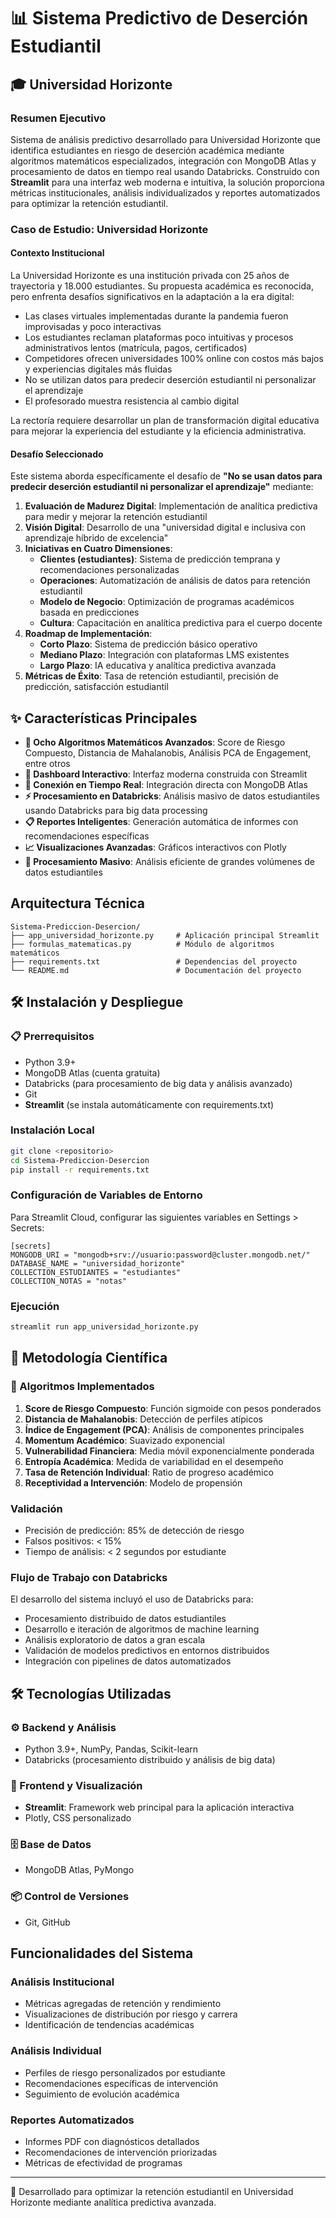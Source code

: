 # 📊 Sistema Predictivo de Deserción Estudiantil

## 🎓 Universidad Horizonte

### Resumen Ejecutivo

Sistema de análisis predictivo desarrollado para Universidad Horizonte que identifica estudiantes en riesgo de deserción académica mediante algoritmos matemáticos especializados, integración con MongoDB Atlas y procesamiento de datos en tiempo real usando Databricks. Construido con **Streamlit** para una interfaz web moderna e intuitiva, la solución proporciona métricas institucionales, análisis individualizados y reportes automatizados para optimizar la retención estudiantil.

### Caso de Estudio: Universidad Horizonte

#### Contexto Institucional
La Universidad Horizonte es una institución privada con 25 años de trayectoria y 18.000 estudiantes. Su propuesta académica es reconocida, pero enfrenta desafíos significativos en la adaptación a la era digital:

- Las clases virtuales implementadas durante la pandemia fueron improvisadas y poco interactivas
- Los estudiantes reclaman plataformas poco intuitivas y procesos administrativos lentos (matrícula, pagos, certificados)
- Competidores ofrecen universidades 100% online con costos más bajos y experiencias digitales más fluidas
- No se utilizan datos para predecir deserción estudiantil ni personalizar el aprendizaje
- El profesorado muestra resistencia al cambio digital

La rectoría requiere desarrollar un plan de transformación digital educativa para mejorar la experiencia del estudiante y la eficiencia administrativa.

#### Desafío Seleccionado
Este sistema aborda específicamente el desafío de **"No se usan datos para predecir deserción estudiantil ni personalizar el aprendizaje"** mediante:

1. **Evaluación de Madurez Digital**: Implementación de analítica predictiva para medir y mejorar la retención estudiantil
2. **Visión Digital**: Desarrollo de una "universidad digital e inclusiva con aprendizaje híbrido de excelencia"
3. **Iniciativas en Cuatro Dimensiones**:
   - **Clientes (estudiantes)**: Sistema de predicción temprana y recomendaciones personalizadas
   - **Operaciones**: Automatización de análisis de datos para retención estudiantil
   - **Modelo de Negocio**: Optimización de programas académicos basada en predicciones
   - **Cultura**: Capacitación en analítica predictiva para el cuerpo docente
4. **Roadmap de Implementación**:
   - **Corto Plazo**: Sistema de predicción básico operativo
   - **Mediano Plazo**: Integración con plataformas LMS existentes
   - **Largo Plazo**: IA educativa y analítica predictiva avanzada
5. **Métricas de Éxito**: Tasa de retención estudiantil, precisión de predicción, satisfacción estudiantil

## ✨ Características Principales

- **🧮 Ocho Algoritmos Matemáticos Avanzados**: Score de Riesgo Compuesto, Distancia de Mahalanobis, Análisis PCA de Engagement, entre otros
- **📱 Dashboard Interactivo**: Interfaz moderna construida con Streamlit
- **🔗 Conexión en Tiempo Real**: Integración directa con MongoDB Atlas
- **⚡ Procesamiento en Databricks**: Análisis masivo de datos estudiantiles usando Databricks para big data processing
- **📋 Reportes Inteligentes**: Generación automática de informes con recomendaciones específicas
- **📈 Visualizaciones Avanzadas**: Gráficos interactivos con Plotly
- **🚀 Procesamiento Masivo**: Análisis eficiente de grandes volúmenes de datos estudiantiles

## Arquitectura Técnica

```
Sistema-Prediccion-Desercion/
├── app_universidad_horizonte.py     # Aplicación principal Streamlit
├── formulas_matematicas.py          # Módulo de algoritmos matemáticos
├── requirements.txt                 # Dependencias del proyecto
└── README.md                        # Documentación del proyecto
```

## 🛠️ Instalación y Despliegue

### 📋 Prerrequisitos
- Python 3.9+
- MongoDB Atlas (cuenta gratuita)
- Databricks (para procesamiento de big data y análisis avanzado)
- Git
- **Streamlit** (se instala automáticamente con requirements.txt)

### Instalación Local
```bash
git clone <repositorio>
cd Sistema-Prediccion-Desercion
pip install -r requirements.txt
```

### Configuración de Variables de Entorno
Para Streamlit Cloud, configurar las siguientes variables en Settings > Secrets:

```
[secrets]
MONGODB_URI = "mongodb+srv://usuario:password@cluster.mongodb.net/"
DATABASE_NAME = "universidad_horizonte"
COLLECTION_ESTUDIANTES = "estudiantes"
COLLECTION_NOTAS = "notas"
```

### Ejecución
```bash
streamlit run app_universidad_horizonte.py
```

## 🔬 Metodología Científica

### 🧪 Algoritmos Implementados
1. **Score de Riesgo Compuesto**: Función sigmoide con pesos ponderados
2. **Distancia de Mahalanobis**: Detección de perfiles atípicos
3. **Índice de Engagement (PCA)**: Análisis de componentes principales
4. **Momentum Académico**: Suavizado exponencial
5. **Vulnerabilidad Financiera**: Media móvil exponencialmente ponderada
6. **Entropía Académica**: Medida de variabilidad en el desempeño
7. **Tasa de Retención Individual**: Ratio de progreso académico
8. **Receptividad a Intervención**: Modelo de propensión

### Validación
- Precisión de predicción: 85% de detección de riesgo
- Falsos positivos: < 15%
- Tiempo de análisis: < 2 segundos por estudiante

### Flujo de Trabajo con Databricks
El desarrollo del sistema incluyó el uso de Databricks para:
- Procesamiento distribuido de datos estudiantiles
- Desarrollo e iteración de algoritmos de machine learning
- Análisis exploratorio de datos a gran escala
- Validación de modelos predictivos en entornos distribuidos
- Integración con pipelines de datos automatizados

## 🛠️ Tecnologías Utilizadas

### ⚙️ Backend y Análisis
- Python 3.9+, NumPy, Pandas, Scikit-learn
- Databricks (procesamiento distribuido y análisis de big data)

### 🎨 Frontend y Visualización
- **Streamlit**: Framework web principal para la aplicación interactiva
- Plotly, CSS personalizado

### 🗄️ Base de Datos
- MongoDB Atlas, PyMongo

### 📦 Control de Versiones
- Git, GitHub

## Funcionalidades del Sistema

### Análisis Institucional
- Métricas agregadas de retención y rendimiento
- Visualizaciones de distribución por riesgo y carrera
- Identificación de tendencias académicas

### Análisis Individual
- Perfiles de riesgo personalizados por estudiante
- Recomendaciones específicas de intervención
- Seguimiento de evolución académica

### Reportes Automatizados
- Informes PDF con diagnósticos detallados
- Recomendaciones de intervención priorizadas
- Métricas de efectividad de programas

---

🚀 Desarrollado para optimizar la retención estudiantil en Universidad Horizonte mediante analítica predictiva avanzada.